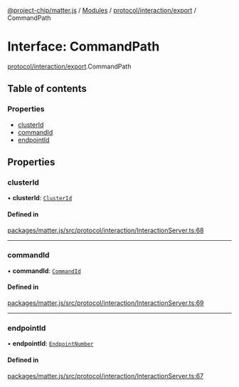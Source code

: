 [@project-chip/matter.js](../README.md) / [Modules](../modules.md) / [protocol/interaction/export](../modules/protocol_interaction_export.md) / CommandPath

# Interface: CommandPath

[protocol/interaction/export](../modules/protocol_interaction_export.md).CommandPath

## Table of contents

### Properties

- [clusterId](protocol_interaction_export.CommandPath.md#clusterid)
- [commandId](protocol_interaction_export.CommandPath.md#commandid)
- [endpointId](protocol_interaction_export.CommandPath.md#endpointid)

## Properties

### clusterId

• **clusterId**: [`ClusterId`](../modules/datatype_export.md#clusterid)

#### Defined in

[packages/matter.js/src/protocol/interaction/InteractionServer.ts:68](https://github.com/project-chip/matter.js/blob/16d5b0d/packages/matter.js/src/protocol/interaction/InteractionServer.ts#L68)

___

### commandId

• **commandId**: [`CommandId`](../modules/datatype_export.md#commandid)

#### Defined in

[packages/matter.js/src/protocol/interaction/InteractionServer.ts:69](https://github.com/project-chip/matter.js/blob/16d5b0d/packages/matter.js/src/protocol/interaction/InteractionServer.ts#L69)

___

### endpointId

• **endpointId**: [`EndpointNumber`](../modules/datatype_export.md#endpointnumber)

#### Defined in

[packages/matter.js/src/protocol/interaction/InteractionServer.ts:67](https://github.com/project-chip/matter.js/blob/16d5b0d/packages/matter.js/src/protocol/interaction/InteractionServer.ts#L67)

